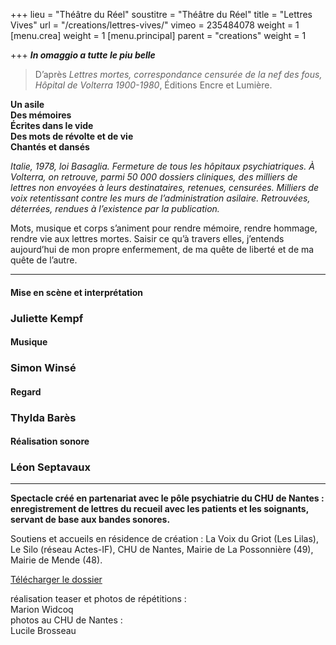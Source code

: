 +++
lieu = "Théâtre du Réel"
soustitre = "Théâtre du Réel"
title = "Lettres Vives"
url = "/creations/lettres-vives/"
vimeo = 235484078
weight = 1
[menu.crea]
weight = 1
[menu.principal]
parent = "creations"
weight = 1

+++
<b>***In omaggio a tutte le piu belle***</b>

<blockquote>
<p>D’après <em>Lettres mortes, correspondance censurée de la nef des fous, Hôpital de Volterra 1900-1980</em>, Éditions Encre et Lumière.</p>
</blockquote>

**Un asile**    
**Des mémoires**    
**Écrites dans le vide**    
**Des mots de révolte et de vie**  
**Chantés et dansés**


*Italie, 1978, loi Basaglia. Fermeture de tous les hôpitaux psychiatriques. À Volterra, on retrouve, parmi 50 000 dossiers cliniques, des milliers de lettres non envoyées à leurs destinataires, retenues, censurées. Milliers de voix retentissant contre les murs de l’administration asilaire. Retrouvées, déterrées, rendues à l’existence par la publication.*

Mots, musique et corps s’animent pour rendre mémoire, rendre hommage, rendre vie aux lettres mortes. Saisir ce qu’à travers elles, j’entends aujourd’hui de mon propre enfermement, de ma quête de liberté et de ma quête de l’autre.

<hr>

#### Mise en scène et interprétation

### Juliette Kempf

#### Musique

### Simon Winsé

#### Regard

### Thylda Barès

#### Réalisation sonore

### Léon Septavaux

<hr>

**Spectacle créé en partenariat avec le pôle psychiatrie du CHU de Nantes : enregistrement de lettres du recueil avec les patients et les soignants, servant de base aux bandes sonores.**

Soutiens et accueils en résidence de création : La Voix du Griot (Les Lilas), Le Silo (réseau Actes-IF), CHU de Nantes, Mairie de La Possonnière (49), Mairie de Mende (48).

[Télécharger le dossier](static/dl/blabla.pdf)

 
réalisation teaser et photos de répétitions :  
Marion Widcoq  
photos au CHU de Nantes :  
Lucile Brosseau